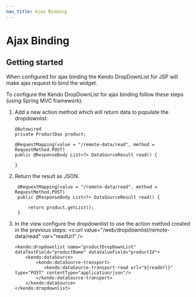 ```yaml
---
nav_title: Ajax Binding
---
```


# Ajax Binding

## Getting started

When configured for ajax binding the Kendo DropDownList for JSP will make ajax request to bind the widget.

To configure the Kendo DropDownList for ajax binding follow these steps (using Spring MVC framework):

1.  Add a new action method which will return data to populate the dropdownlist:

        @Autowired
        private ProductDao product;

        @RequestMapping(value = "/remote-data/read", method = RequestMethod.POST)
        public @ResponseBody List<?> DataSourceResult read() {

        }

3. Return the result as JSON.

        @RequestMapping(value = "/remote-data/read", method = RequestMethod.POST)
        public @ResponseBody List<?> DataSourceResult read() {

            return product.getList();
        }

5.  In the view configure the dropdownlist to use the action method created in the previous steps:
        <c:url value="/web/dropdownlist/remote-data/read" var="readUrl" />

        <kendo:dropdownlist name="productDropDownList" dataTextField="productName" dataValueField="productId">
            <kendo:dataSource>
                <kendo:dataSource-transport>
                   <kendo:dataSource-transport-read url="${readUrl}" type="POST" contentType="application/json"/>
                </kendo:dataSource-transport>
            </kendo:dataSource>
        </kendo:dropdownlist>
